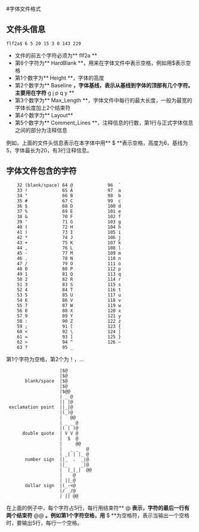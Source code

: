#字体文件格式
## 文件头信息

```
flf2a$ 6 5 20 15 3 0 143 229
```
+ 文件的前五个字符必须为** flf2a **
+ 第6个字符为** HardBlank **，用来在字体文件中表示空格，例如用$表示空格
+ 第1个数字为** Height **，字体的高度
+ 第2个数字为** Baseline **，字体基线，表示从基线到字体的顶部有几个字符。主要用在字符** g j p q y **
+ 第3个数字为** Max_Length **，字体文件中每行的最大长度，一般为最宽的字体长度加上2个结束符
+ 第4个数字为** Layout**
+ 第5个数字为** Comment_Lines **，注释信息的行数，第1行与正式字体信息之间的部分为注释信息

例如，上面的文件头信息表示在本字体中用** $ **表示空格，高度为6，基线为5，字体最长为20，有3行注释信息。

## 字体文件包含的字符

        32 (blank/space) 64 @             96  `
        33 !             65 A             97  a
        34 "             66 B             98  b
        35 #             67 C             99  c
        36 $             68 D             100 d
        37 %             69 E             101 e
        38 &             70 F             102 f
        39 '             71 G             103 g
        40 (             72 H             104 h
        41 )             73 I             105 i
        42 *             74 J             106 j
        43 +             75 K             107 k
        44 ,             76 L             108 l
        45 -             77 M             109 m
        46 .             78 N             110 n
        47 /             79 O             111 o
        48 0             80 P             112 p
        49 1             81 Q             113 q
        50 2             82 R             114 r
        51 3             83 S             115 s
        52 4             84 T             116 t
        53 5             85 U             117 u
        54 6             86 V             118 v
        55 7             87 W             119 w
        56 8             88 X             120 x
        57 9             89 Y             121 y
        58 :             90 Z             122 z
        59 ;             91 [             123 {
        60 <             92 \             124 |
        61 =             93 ]             125 }
        62 >             94 ^             126 ~
        63 ?             95 _
        
第1个字符为空格，第2个为！，...

                        |$@
                        |$@
           blank/space  |$@
                        |$@
                        |$@@
                        | _ @
                        || |@
     exclamation point  ||_|@
                        |(_)@
                        |   @@
                        | _ _ @
                        |( | )@
          double quote  | V V @
                        |  $  @
                        |     @@
                        |   _ _   @
                        | _| | |_ @
           number sign  ||_  .  _|@
                        ||_     _|@
                        |  |_|_|  @@
                        |    @
                        | ||_@
           dollar sign  |(_-<@
                        |/ _/@
                        | || @@
                        
在上面的例子中，每个字符占5行，每行用结束符** @ **表示，字符的最后一行有两个结束符** @@ **。例如第1个字符空格，用** $ **为空格符，表示当输出一个空格时，要输出5行，每行一个空格。
